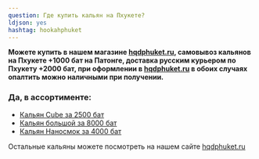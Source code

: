 ```yaml
---
question: Где купить кальян на Пхукете?
ldjson: yes 
hashtag: hookahphuket
---
```


**Можете купить в нашем магазине [hqdphuket.ru](https://hqdphuket.ru/raskhodnikikalyan/kalyany), самовывоз кальянов на Пхукете +1000 бат на Патонге, доставка русским курьером по Пхукету +2000 бат, при оформлении в  [hqdphuket.ru](https://hqdphuket.ru/raskhodnikikalyan/kalyany) в обоих случаях опалтить можно наличными при получении.**

### Да, в ассортименте:

* [Кальян Cube за 2500 бат](https://hqdphuket.ru/kalyan/cube)
* [Кальян большой за 8000 бат](https://hqdphuket.ru/kalyan/kalyanbolshoy)
* [Кальян Наносмок за 4000 бат](https://hqdphuket.ru/kalyan/nanosmoke)

Остальные кальяны можете посмотреть на нашем сайте [hqdphuket.ru](https://hqdthai.ru/kalyan/kalyany/) 
